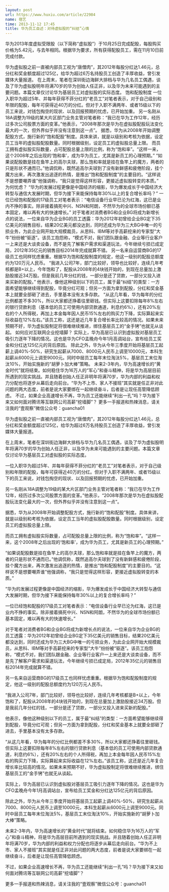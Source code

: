 ```yaml
---
layout: post
url: https://www.huxiu.com/article/22984
name: 宿艺
time: 2013-11-12 17:45
title: 华为员工自述：对待虚拟股的“纠结”心情
---
```

华为2013年度虚拟受限股（以下简称“虚拟股”）于10月25日完成配股，每股购买价格为5.42元，与去年相同。根据华为要求，所有获得配股员工，需在11月10日前完成付款。

华为虚拟股之前一直被内部员工视为“唐僧肉”，其2012年每股分红达1.46元，总分红和奖金额度超过125亿，给华为超过6万名持股员工创造了丰厚收益，曾引发媒体大量报道。 在上周末，笔者在深圳街边海鲜大排档与华为几名员工偶遇，谈及了华为虚拟股明年将满70岁的华为创始人任正非，以及华为未来可能遇到的主要问题。本篇文章仅讨论华为基层员工对虚拟股的实际态度。 饱和配股制度 一位入职华为超过5年、并每年获得不菲分红的“老员工”对笔者表示，对于自己级别和年限的配股，每年可获得近40万的分红。但对于入职不满两年、或者15级以下的员工来说，对钱包掏空的现状、以及回报预期的忧虑，已开始加重。 另一名刚从18A调整为19级的某大片区部门业务主管对笔者称：“我已在华为工作12年，经历过多次公司股票方面的变革。”他表示，“2008年那次是华为在虚拟股配股玩法变化最大的一次，但外界似乎并没有注意到这一点”。 据悉，华为从2008年开始调整配股方式，施行新的“饱和配股”制度。具体来讲，就是以级别和考核为依据，设定员工当年的虚拟股配股数量。同时根据级别，设定员工的虚拟股总量上限。 而员工拥有虚拟股实际数量，占可配股总量上限的比例，称为“饱和率”。“这样一来，这个2008年之后出现的‘饱和率’，成为华为员工，尤其是新员工的心理预期。” “如果说配股数是挂在鱼竿上的高尔夫球，那么饱和率就是挂在鱼竿上的魔方，两者的只是形状不通而已。”他调侃称，既然追高尔夫球到了没有新鲜感和疲倦阶段，挂个魔方出来，再次激发出追逐的热情，是推出“饱和配股制度”的主要目的。“这样说不是想要嘲弄谁”他强调称，“我只是觉得这样形容，更接近虚拟股转变的本质。” 为何忧虑？ “华为的发展过程更像是中国经济的缩影，华为爆发成长于中国经济大转型与通信大发展时期，但华为接下来能保持每年30%以上的复合增长率吗？” 一位已经饱和配股的17级员工对笔者表示：“电信设备行业早已沦为红海，这已是业内不挣的事实。除非接着搞死中兴、NSN和阿朗，不然华为的全球市场份额已基本固定，难以再有大的快速增长。” 对于笔者对消费者BG和企业BG将成为新增长点的说法，一位来自华为企业BG的员工透露：华为2012年初曾给企业BG定下35亿美元的销售目标，结果20亿美元都没达到，同时还成为华为三大BG中唯一的亏损业务，为此企业网开始大规模裁员，从思科、IBM等对手高薪挖来的专家型“大牛”纷纷被“驱逐”。该员工抱怨称，“模式不对，我们团队跟金融、企业等行业客户一上来还是大谈卖设备，而不是先了解客户需求和渠道玩法，今年继续亏损已成定局，2012年35亿元的销售目标2014年完成就算不错。 另一名来自运营商BG的17级员工也同样忧虑重重。根据华为饱和配股制度的规定，他这一级别的配股总额度约为120万元人民币。 “我进入公司7年，部门比较好，领导也比较好，连续几年考核都是B+以上，今年饱和了，配股从2008年的4块钱开始的，到现在总量加上激励股接近34万股。但是我前几年分红的钱，一部分是还了贷款，一部分又投入进来买新的配股。” 他表示，像他这种级别以下的员工，属于最“纠结”的类型：一方面希望能够继续得到配股，毕竟分红可观；但另一方面为拿到配股，分红和奖金基本上就要全部砸了进去，手里基本没有太多存款。 “从这几年看，华为每年的分红比例都差不多30%，所以大家都还挣着往里砸钱。但实际上这要扣除每年8%左右的银行贷款利息（基本低的员工可使用内部贷款通道，利息约6%），还有20%左右的个人所得税，再加上本金每年因人民币15%左右的购买力下降，实际算起来实际收益在12%左右。”该员工称，这还是近几年复合增长率比较高的情况。如果未来预期不好，华为虚拟股制定将很难继续推进，绑住基层员工的“金手铐”也就无从谈起。 如何应对互联网企业挖墙脚？ 实际上，华为高层已认识到虚拟股对基层员工吸引力逐年下降的情况。这也是华为CFO孟晚舟今年1月高调站台，宣布给员工奖金和分红达125亿元的背后原因。 除此之外，华为从今年三季度开始将基层员工起薪上调40%-50%，研究生起薪从7000、8000元人民币上调至10000元，本科生起薪从6000元上调至9000元。同时中层员工每年末位淘汰5%，基层员工末位淘汰10%，开始实施新的“胡萝卜加大棒”策略。 未来2-3年内，华为高速增长的“黄金时代”就将结束。如何稳住华为16万人的“军心”和奋斗精神，将是华为高层目前所遇到的现实挑战。并且随着创始人任正非明年将满70岁，华为内部的利益和权力分配也将逐步从幕后走向前台。“华为不上市、家人不接班”其实就是任正非对此问题的两大态度，前者是说大家要绑在一起继续奋斗，后者是让现任高管降低顾虑。 不过，如果企业高速增长不再，华为员工还能继续“利出一孔”吗？华为接下来又如何面对腾讯等互联网公司高薪“挖墙脚”？ 更多一手报道和热辣消息，请关注我的“壹观察”微信公众号：guancha01

华为虚拟股之前一直被内部员工视为“唐僧肉”，其2012年每股分红达1.46元，总分红和奖金额度超过125亿，给华为超过6万名持股员工创造了丰厚收益，曾引发媒体大量报道。

在上周末，笔者在深圳街边海鲜大排档与华为几名员工偶遇，谈及了华为虚拟股明年将满70岁的华为创始人任正非，以及华为未来可能遇到的主要问题。本篇文章仅讨论华为基层员工对虚拟股的实际态度。

一位入职华为超过5年、并每年获得不菲分红的“老员工”对笔者表示，对于自己级别和年限的配股，每年可获得近40万的分红。但对于入职不满两年、或者15级以下的员工来说，对钱包掏空的现状、以及回报预期的忧虑，已开始加重。

另一名刚从18A调整为19级的某大片区部门业务主管对笔者称：“我已在华为工作12年，经历过多次公司股票方面的变革。”他表示，“2008年那次是华为在虚拟股配股玩法变化最大的一次，但外界似乎并没有注意到这一点”。

据悉，华为从2008年开始调整配股方式，施行新的“饱和配股”制度。具体来讲，就是以级别和考核为依据，设定员工当年的虚拟股配股数量。同时根据级别，设定员工的虚拟股总量上限。

而员工拥有虚拟股实际数量，占可配股总量上限的比例，称为“饱和率”。“这样一来，这个2008年之后出现的‘饱和率’，成为华为员工，尤其是新员工的心理预期。”

“如果说配股数是挂在鱼竿上的高尔夫球，那么饱和率就是挂在鱼竿上的魔方，两者的只是形状不通而已。”他调侃称，既然追高尔夫球到了没有新鲜感和疲倦阶段，挂个魔方出来，再次激发出追逐的热情，是推出“饱和配股制度”的主要目的。“这样说不是想要嘲弄谁”他强调称，“我只是觉得这样形容，更接近虚拟股转变的本质。”

“华为的发展过程更像是中国经济的缩影，华为爆发成长于中国经济大转型与通信大发展时期，但华为接下来能保持每年30%以上的复合增长率吗？”

一位已经饱和配股的17级员工对笔者表示：“电信设备行业早已沦为红海，这已是业内不挣的事实。除非接着搞死中兴、NSN和阿朗，不然华为的全球市场份额已基本固定，难以再有大的快速增长。”

对于笔者对消费者BG和企业BG将成为新增长点的说法，一位来自华为企业BG的员工透露：华为2012年初曾给企业BG定下35亿美元的销售目标，结果20亿美元都没达到，同时还成为华为三大BG中唯一的亏损业务，为此企业网开始大规模裁员，从思科、IBM等对手高薪挖来的专家型“大牛”纷纷被“驱逐”。该员工抱怨称，“模式不对，我们团队跟金融、企业等行业客户一上来还是大谈卖设备，而不是先了解客户需求和渠道玩法，今年继续亏损已成定局，2012年35亿元的销售目标2014年完成就算不错。

另一名来自运营商BG的17级员工也同样忧虑重重。根据华为饱和配股制度的规定，他这一级别的配股总额度约为120万元人民币。

“我进入公司7年，部门比较好，领导也比较好，连续几年考核都是B+以上，今年饱和了，配股从2008年的4块钱开始的，到现在总量加上激励股接近34万股。但是我前几年分红的钱，一部分是还了贷款，一部分又投入进来买新的配股。”

他表示，像他这种级别以下的员工，属于最“纠结”的类型：一方面希望能够继续得到配股，毕竟分红可观；但另一方面为拿到配股，分红和奖金基本上就要全部砸了进去，手里基本没有太多存款。

“从这几年看，华为每年的分红比例都差不多30%，所以大家都还挣着往里砸钱。但实际上这要扣除每年8%左右的银行贷款利息（基本低的员工可使用内部贷款通道，利息约6%），还有20%左右的个人所得税，再加上本金每年因人民币15%左右的购买力下降，实际算起来实际收益在12%左右。”该员工称，这还是近几年复合增长率比较高的情况。如果未来预期不好，华为虚拟股制定将很难继续推进，绑住基层员工的“金手铐”也就无从谈起。

实际上，华为高层已认识到虚拟股对基层员工吸引力逐年下降的情况。这也是华为CFO孟晚舟今年1月高调站台，宣布给员工奖金和分红达125亿元的背后原因。

除此之外，华为从今年三季度开始将基层员工起薪上调40%-50%，研究生起薪从7000、8000元人民币上调至10000元，本科生起薪从6000元上调至9000元。同时中层员工每年末位淘汰5%，基层员工末位淘汰10%，开始实施新的“胡萝卜加大棒”策略。

未来2-3年内，华为高速增长的“黄金时代”就将结束。如何稳住华为16万人的“军心”和奋斗精神，将是华为高层目前所遇到的现实挑战。并且随着创始人任正非明年将满70岁，华为内部的利益和权力分配也将逐步从幕后走向前台。“华为不上市、家人不接班”其实就是任正非对此问题的两大态度，前者是说大家要绑在一起继续奋斗，后者是让现任高管降低顾虑。

不过，如果企业高速增长不再，华为员工还能继续“利出一孔”吗？华为接下来又如何面对腾讯等互联网公司高薪“挖墙脚”？

更多一手报道和热辣消息，请关注我的“壹观察”微信公众号：guancha01


